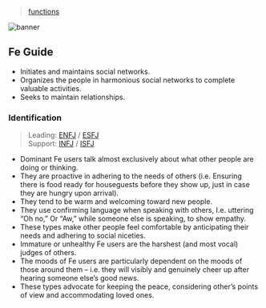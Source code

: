 > [functions](./)

![banner](/mbti/photos/banner.png)

## Fe Guide

* Initiates and maintains social networks.
* Organizes the people in harmonious social networks to complete valuable activities.
* Seeks to maintain relationships.

### Identification

> Leading: [ENFJ](/mbti/types/enfj) / [ESFJ](/mbti/types/esfj)  
> Support: [INFJ](/mbti/types/infj) / [ISFJ](/mbti/types/isfj)

* Dominant Fe users talk almost exclusively about what other people are doing or thinking.
* They are proactive in adhering to the needs of others (i.e. Ensuring there is food ready for houseguests before they show up, just in case they are hungry upon arrival).
* They tend to be warm and welcoming toward new people.
* They use confirming language when speaking with others, I.e. uttering “Oh no,” Or “Aw,” while someone else is speaking, to show empathy.
* These types make other people feel comfortable by anticipating their needs and adhering to social niceties.
* Immature or unhealthy Fe users are the harshest (and most vocal) judges of others.
* The moods of Fe users are particularly dependent on the moods of those around them – i.e. they will visibly and genuinely cheer up after hearing someone else’s good news.
* These types advocate for keeping the peace, considering other’s points of view and accommodating loved ones.
